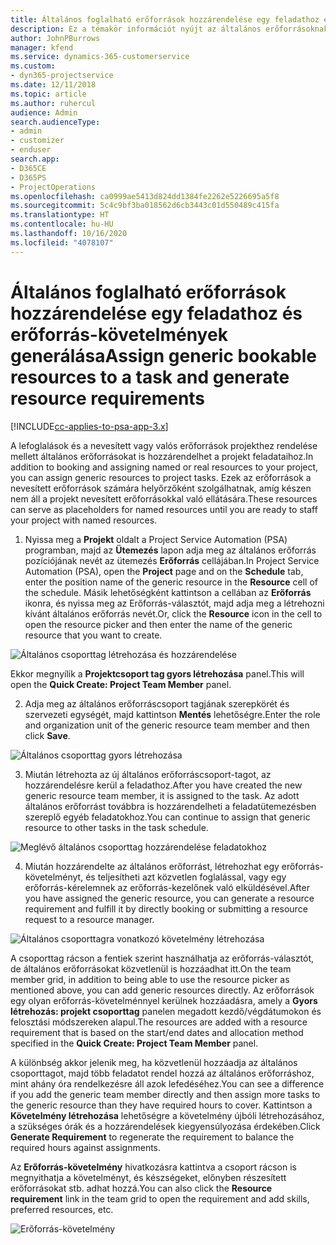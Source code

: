 ```yaml
---
title: Általános foglalható erőforrások hozzárendelése egy feladathoz és projektcsoporthoz
description: Ez a témakör információt nyújt az általános erőforrásoknak a feladatokhoz és a projektcsoportokhoz való foglalásáról.
author: JohnPBurrows
manager: kfend
ms.service: dynamics-365-customerservice
ms.custom:
- dyn365-projectservice
ms.date: 12/11/2018
ms.topic: article
ms.author: ruhercul
audience: Admin
search.audienceType:
- admin
- customizer
- enduser
search.app:
- D365CE
- D365PS
- ProjectOperations
ms.openlocfilehash: ca0999ae5413d824dd1384fe2262e5226695a5f8
ms.sourcegitcommit: 5c4c9bf3ba018562d6cb3443c01d550489c415fa
ms.translationtype: HT
ms.contentlocale: hu-HU
ms.lasthandoff: 10/16/2020
ms.locfileid: "4078107"
---
```

# <a name="assign-generic-bookable-resources-to-a-task-and-generate-resource-requirements"></a><span data-ttu-id="9d74f-103">Általános foglalható erőforrások hozzárendelése egy feladathoz és erőforrás-követelmények generálása</span><span class="sxs-lookup"><span data-stu-id="9d74f-103">Assign generic bookable resources to a task and generate resource requirements</span></span> 

[!INCLUDE[cc-applies-to-psa-app-3.x](../includes/cc-applies-to-psa-app-3x.md)]

<span data-ttu-id="9d74f-104">A lefoglalások és a nevesített vagy valós erőforrások projekthez rendelése mellett általános erőforrásokat is hozzárendelhet a projekt feladataihoz.</span><span class="sxs-lookup"><span data-stu-id="9d74f-104">In addition to booking and assigning named or real resources to your project, you can assign generic resources to project tasks.</span></span> <span data-ttu-id="9d74f-105">Ezek az erőforrások a nevesített erőforrások számára helyőrzőként szolgálhatnak, amíg készen nem áll a projekt nevesített erőforrásokkal való ellátására.</span><span class="sxs-lookup"><span data-stu-id="9d74f-105">These resources can serve as placeholders for named resources until you are ready to staff your project with named resources.</span></span> 

1. <span data-ttu-id="9d74f-106">Nyissa meg a **Projekt** oldalt a Project Service Automation (PSA) programban, majd az **Ütemezés** lapon adja meg az általános erőforrás pozíciójának nevét az ütemezés **Erőforrás** cellájában.</span><span class="sxs-lookup"><span data-stu-id="9d74f-106">In Project Service Automation (PSA), open the **Project** page and on the **Schedule** tab, enter the position name of the generic resource in the **Resource** cell of the schedule.</span></span> <span data-ttu-id="9d74f-107">Másik lehetőségként kattintson a cellában az **Erőforrás** ikonra, és nyissa meg az Erőforrás-választót, majd adja meg a létrehozni kívánt általános erőforrás nevét.</span><span class="sxs-lookup"><span data-stu-id="9d74f-107">Or, click the **Resource** icon in the cell to open the resource picker and then enter the name of the generic resource that you want to create.</span></span>

![Általános csoporttag létrehozása és hozzárendelése](media/RM-how-to-9.png)

<span data-ttu-id="9d74f-109">Ekkor megnyílik a **Projektcsoport tag gyors létrehozása** panel.</span><span class="sxs-lookup"><span data-stu-id="9d74f-109">This will open the **Quick Create: Project Team Member** panel.</span></span> 

2. <span data-ttu-id="9d74f-110">Adja meg az általános erőforráscsoport tagjának szerepkörét és szervezeti egységét, majd kattintson **Mentés** lehetőségre.</span><span class="sxs-lookup"><span data-stu-id="9d74f-110">Enter the role and organization unit of the generic resource team member and then click **Save**.</span></span>

![Általános csoporttag gyors létrehozása](media/RM-how-to-10.png)

3. <span data-ttu-id="9d74f-112">Miután létrehozta az új általános erőforráscsoport-tagot, az hozzárendelésre kerül a feladathoz.</span><span class="sxs-lookup"><span data-stu-id="9d74f-112">After you have created the new generic resource team member, it is assigned to the task.</span></span> <span data-ttu-id="9d74f-113">Az adott általános erőforrást továbbra is hozzárendelheti a feladatütemezésben szereplő egyéb feladatokhoz.</span><span class="sxs-lookup"><span data-stu-id="9d74f-113">You can continue to assign that generic resource to other tasks in the task schedule.</span></span>

![Meglévő általános csoporttag hozzárendelése feladatokhoz](media/RM-how-to-11.png)

4. <span data-ttu-id="9d74f-115">Miután hozzárendelte az általános erőforrást, létrehozhat egy erőforrás-követelményt, és teljesítheti azt közvetlen foglalással, vagy egy erőforrás-kérelemnek az erőforrás-kezelőnek való elküldésével.</span><span class="sxs-lookup"><span data-stu-id="9d74f-115">After you have assigned the generic resource, you can generate a resource requirement and fulfill it by directly booking or submitting a resource request to a resource manager.</span></span>

![Általános csoporttagra vonatkozó követelmény létrehozása](media/RM-how-to-12.png)

<span data-ttu-id="9d74f-117">A csoporttag rácson a fentiek szerint használhatja az erőforrás-választót, de általános erőforrásokat közvetlenül is hozzáadhat itt.</span><span class="sxs-lookup"><span data-stu-id="9d74f-117">On the team member grid, in addition to being able to use the resource picker as mentioned above, you can add generic resources directly.</span></span> <span data-ttu-id="9d74f-118">Az erőforrások egy olyan erőforrás-követelménnyel kerülnek hozzáadásra, amely a **Gyors létrehozás: projekt csoporttag** panelen megadott kezdő/végdátumokon és felosztási módszereken alapul.</span><span class="sxs-lookup"><span data-stu-id="9d74f-118">The resources are added with a resource requirement that is based on the start/end dates and allocation method specified in the **Quick Create: Project Team Member** panel.</span></span>

<span data-ttu-id="9d74f-119">A különbség akkor jelenik meg, ha közvetlenül hozzáadja az általános csoporttagot, majd több feladatot rendel hozzá az általános erőforráshoz, mint ahány óra rendelkezésre áll azok lefedéséhez.</span><span class="sxs-lookup"><span data-stu-id="9d74f-119">You can see a difference if you add the generic team member directly and then assign more tasks to the generic resource than they have required hours to cover.</span></span> <span data-ttu-id="9d74f-120">Kattintson a **Követelmény létrehozása** lehetőségre a követelmény újbóli létrehozásához, a szükséges órák és a hozzárendelések kiegyensúlyozása érdekében.</span><span class="sxs-lookup"><span data-stu-id="9d74f-120">Click **Generate Requirement** to regenerate the requirement to balance the required hours against assignments.</span></span>

<span data-ttu-id="9d74f-121">Az **Erőforrás-követelmény** hivatkozásra kattintva a csoport rácson is megnyithatja a követelményt, és készségeket, előnyben részesített erőforrásokat stb. adhat hozzá.</span><span class="sxs-lookup"><span data-stu-id="9d74f-121">You can also click the **Resource requirement** link in the team grid to open the requirement and add skills, preferred resources, etc.</span></span>

![Erőforrás-követelmény](media/RM-how-to-13.png)

